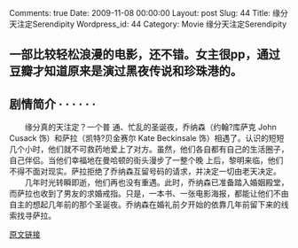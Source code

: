 Comments: true
Date: 2009-11-08 00:00:00
Layout: post
Slug: 44
Title: 缘分天注定Serendipity
Wordpress_id: 44
Category: Movie
缘分天注定Serendipity

  


## 一部比较轻松浪漫的电影，还不错。女主很pp，通过豆瓣才知道原来是演过黑夜传说和珍珠港的。

## 剧情简介  · · · · · · 
        

　　缘分真的天注定？一个普
通、忙乱的圣诞夜，乔纳森（约翰?库萨克 John Cusack 饰）和萨拉（凯特?贝金赛尔 Kate Beckinsale
饰）相遇了。认识的短短几个小时，他们就不可救药地爱上了对方。虽然，他们各自都有自己的生活圈子，自己伴侣。当他们幸福地在曼哈顿的街头漫步了一整个晚
上后，黎明来临，他们不得不面对现实。萨拉拒绝了乔纳森互留号码的请求，并决定一切由老天决定。  
　　几年时光转瞬即逝，他们再也没有重遇。此时，乔纳森已准备踏入婚姻殿堂，而萨拉也收到了男友的求婚戒指。只是，一本书、一张电影海报，都能让他们不由自主的想起几年前的那个圣诞夜。乔纳森在婚礼前夕开始的依靠几年前留下来的线索找寻萨拉。  


[原文链接](http://lw02nju.blog.163.com/blog/static/11160279200910810255343/)

